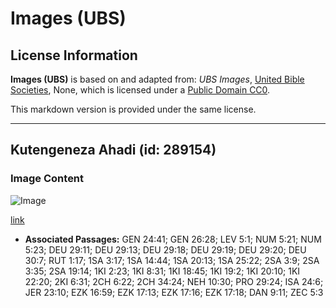 # Images (UBS)

## License Information

**Images (UBS)** is based on and adapted from: _UBS Images_, [United Bible Societies](https://unitedbiblesocieties.org/), None, which is licensed under a [Public Domain CC0](https://creativecommons.org/public-domain/cc0/).

This markdown version is provided under the same license.



--------------------------------

## Kutengeneza Ahadi (id: 289154)

### Image Content

![Image](https://cdn.aquifer.bible/aquifer-content/resources/Media/WEB-0893_making_of_a_vow.jpg)

[link](https://cdn.aquifer.bible/aquifer-content/resources/Media/WEB-0893_making_of_a_vow.jpg)

* **Associated Passages:** GEN 24:41; GEN 26:28; LEV 5:1; NUM 5:21; NUM 5:23; DEU 29:11; DEU 29:13; DEU 29:18; DEU 29:19; DEU 29:20; DEU 30:7; RUT 1:17; 1SA 3:17; 1SA 14:44; 1SA 20:13; 1SA 25:22; 2SA 3:9; 2SA 3:35; 2SA 19:14; 1KI 2:23; 1KI 8:31; 1KI 18:45; 1KI 19:2; 1KI 20:10; 1KI 22:20; 2KI 6:31; 2CH 6:22; 2CH 34:24; NEH 10:30; PRO 29:24; ISA 24:6; JER 23:10; EZK 16:59; EZK 17:13; EZK 17:16; EZK 17:18; DAN 9:11; ZEC 5:3

